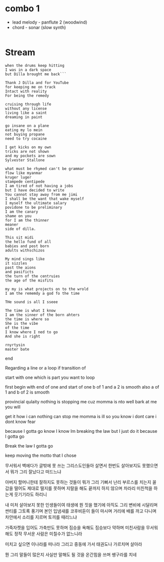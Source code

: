 # combo 1
- lead melody - panflute 2 (woodwind)
- chord - sonar (slow synth)
<br><br>

# Stream
```my mind still spitting
when the drums keep hitting
I was in a dark space
but Dilla brought me back```
 
Thank J Dilla and for YouTube
for keeping me on track
Intact with reality
For being the remedy
 
cruising through life
without any license
living like a saint
dreaming in paint
 
go insane on a plane
eating my lo mein
not buying propane
need to try cocaine
 
I get kicks on my own
tricks are not shown
and my pockets are sown
Sylvester Stallone
 
what must be rhymed can't be grammar
flow like myanmar
kruger luger
stampede centipede
I am tired of not having a jobs
but I have decided to write
You cannot stay away from me jimi
I shall be the want that wake myself
I myself the ultimate salary
povidone to be preliminary
I am the canary
shame on you
for I am the thinner
meaner
side of dilla.

This sit midi 
the hello fund of all 
babies and post born 
adults withschizos

My mind sings like
it sizzles
past the aions
and pasificts
the turn of the centruies
the age of the misfits

my my is what projects on to the wrold
I am the rememdy a god fo the time

THe sound is all I sseee

The time is what I know
I am the sinner of the born ahters
the time is where so 
She is the vibe
of the time
I know where I ned to go
And she is right

rnyrtysin
master bate

```
end

Regarding a line or a loop
if transition of 

start with one which is
part you want to loop

first begin with
end of one and start of one
b of 1 and a 2 is smooth
also
a of 1 and b of 2 is smooth


provincial qulaity
nothing is stopping me
cuz momma is nto well
bark at me you will

get it how i can 
nothing can stop me
momma is ill
so you know
i dont care 
i dont know fear

because I gotta go
know I know Im breaking the law
but I just do it because
I gotta go


Break the law
I gotta go

keep moving
the motto
that I chose

무서워서 벽에다가 글밖에 못 쓰는 그리스도인들아 
살면서 한번도 살아보지도 못했으면서
뭐가 그리 잘났다고 떠드느냐

아버지 할머니한테 잘하지도 못하는 것들이
뭐가 그리 기뻐서 난리 부르스를 치는지
꼴갑을 떨어도 제대로 떨지를 못하며
지랄을 해도 끝까지 하지 않으며
차라리 미친척을 하는게 웃기기라도 하리니

내 미처 살아보지 못한 인생들이여
태생에 뭔 짓을 했기에
아직도 그리 변비에 시달리며
싼티를 그토록 풍기며
본인 입냄새를 코후비듣이 들이 마시며
거리에 배를 까고 다니며
차안에서 소리를 지르며
토끼를 때리느냐

가죽자켓을 입어도
가축만도 못하며
짐승을 욕해도
짐승보다 약하며
미친사람을 무서워해도
정작 무서운 사람은
미칠수가 없느니라

미치고 싶으면 이나라를 떠나라
그리고 중동에 가서
태권도나 가르치며 살아라


뭔 그리 말들이 많은지
사실만 말해도 될 것을
온간힘을 쓰며 쌩구라를 치네


